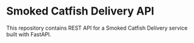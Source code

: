 # Smoked Catfish Delivery API

This repository contains REST API for a Smoked Catfish Delivery service built with FastAPI.